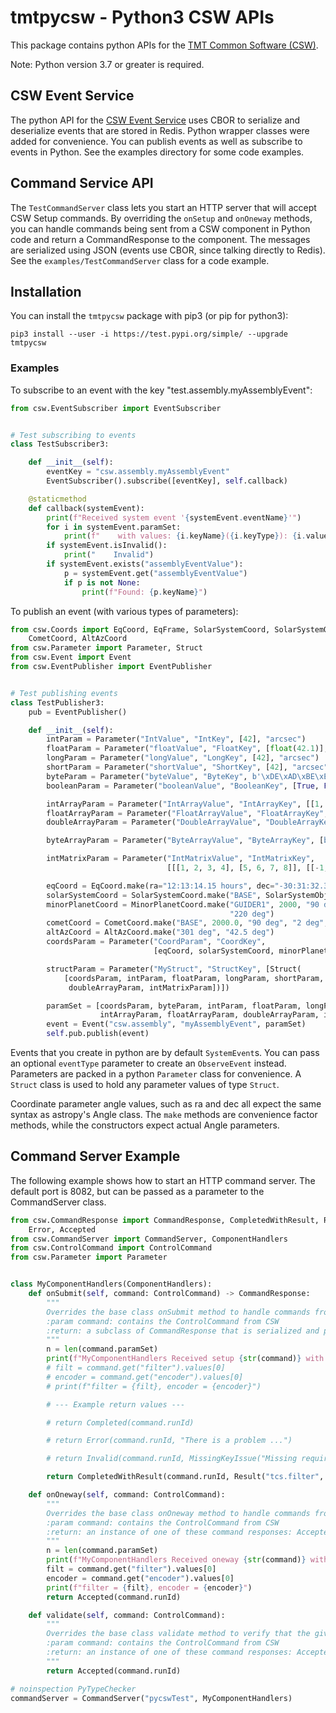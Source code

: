 # tmtpycsw - Python3 CSW APIs

This package contains python APIs for the [TMT Common Software (CSW)](https://github.com/tmtsoftware/csw). 

Note: Python version 3.7 or greater is required.

## CSW Event Service

The python API for the [CSW Event Service](https://tmtsoftware.github.io/csw/services/event.html) uses CBOR to serialize and deserialize events that are stored in Redis.
Python wrapper classes were added for convenience.
You can publish events as well as subscribe to events in Python. See the examples directory for some code examples.

## Command Service API

The `TestCommandServer` class lets you start an HTTP server that will accept CSW Setup commands.
By overriding the `onSetup` and `onOneway` methods, you can handle commands being sent from a CSW component in Python code
and return a CommandResponse to the component. The messages are serialized using JSON (events use CBOR, since talking directly to Redis).
See the `examples/TestCommandServer` class for a code example.

## Installation

You can install the `tmtpycsw` package with pip3 (or pip for python3):

    pip3 install --user -i https://test.pypi.org/simple/ --upgrade tmtpycsw

### Examples 

To subscribe to an event with the key "test.assembly.myAssemblyEvent":

```python
from csw.EventSubscriber import EventSubscriber


# Test subscribing to events
class TestSubscriber3:

    def __init__(self):
        eventKey = "csw.assembly.myAssemblyEvent"
        EventSubscriber().subscribe([eventKey], self.callback)

    @staticmethod
    def callback(systemEvent):
        print(f"Received system event '{systemEvent.eventName}'")
        for i in systemEvent.paramSet:
            print(f"    with values: {i.keyName}({i.keyType}): {i.values}")
        if systemEvent.isInvalid():
            print("    Invalid")
        if systemEvent.exists("assemblyEventValue"):
            p = systemEvent.get("assemblyEventValue")
            if p is not None:
                print(f"Found: {p.keyName}")
```

To publish an event (with various types of parameters):

```python
from csw.Coords import EqCoord, EqFrame, SolarSystemCoord, SolarSystemObject, MinorPlanetCoord, \
    CometCoord, AltAzCoord
from csw.Parameter import Parameter, Struct
from csw.Event import Event
from csw.EventPublisher import EventPublisher


# Test publishing events
class TestPublisher3:
    pub = EventPublisher()

    def __init__(self):
        intParam = Parameter("IntValue", "IntKey", [42], "arcsec")
        floatParam = Parameter("floatValue", "FloatKey", [float(42.1)], "arcsec")
        longParam = Parameter("longValue", "LongKey", [42], "arcsec")
        shortParam = Parameter("shortValue", "ShortKey", [42], "arcsec")
        byteParam = Parameter("byteValue", "ByteKey", b'\xDE\xAD\xBE\xEF')
        booleanParam = Parameter("booleanValue", "BooleanKey", [True, False], "arcsec")

        intArrayParam = Parameter("IntArrayValue", "IntArrayKey", [[1, 2, 3, 4], [5, 6, 7, 8]])
        floatArrayParam = Parameter("FloatArrayValue", "FloatArrayKey", [[1.2, 2.3, 3.4], [5.6, 7.8, 9.1]], "arcsec")
        doubleArrayParam = Parameter("DoubleArrayValue", "DoubleArrayKey", [[1.2, 2.3, 3.4], [5.6, 7.8, 9.1]], "arcsec")

        byteArrayParam = Parameter("ByteArrayValue", "ByteArrayKey", [b'\xDE\xAD\xBE\xEF', bytes([1, 2, 3, 4])])

        intMatrixParam = Parameter("IntMatrixValue", "IntMatrixKey",
                                   [[[1, 2, 3, 4], [5, 6, 7, 8]], [[-1, -2, -3, -4], [-5, -6, -7, -8]]], "meter")

        eqCoord = EqCoord.make(ra="12:13:14.15 hours", dec="-30:31:32.3 deg", frame=EqFrame.FK5, pm=(0.5, 2.33))
        solarSystemCoord = SolarSystemCoord.make("BASE", SolarSystemObject.Venus)
        minorPlanetCoord = MinorPlanetCoord.make("GUIDER1", 2000, "90 deg", "2 deg", "100 deg", 1.4, 0.234,
                                                 "220 deg")
        cometCoord = CometCoord.make("BASE", 2000.0, "90 deg", "2 deg", "100 deg", 1.4, 0.234)
        altAzCoord = AltAzCoord.make("301 deg", "42.5 deg")
        coordsParam = Parameter("CoordParam", "CoordKey",
                                [eqCoord, solarSystemCoord, minorPlanetCoord, cometCoord, altAzCoord])

        structParam = Parameter("MyStruct", "StructKey", [Struct(
            [coordsParam, intParam, floatParam, longParam, shortParam, booleanParam, intArrayParam, floatArrayParam,
             doubleArrayParam, intMatrixParam])])

        paramSet = [coordsParam, byteParam, intParam, floatParam, longParam, shortParam, booleanParam, byteArrayParam,
                    intArrayParam, floatArrayParam, doubleArrayParam, intMatrixParam, structParam]
        event = Event("csw.assembly", "myAssemblyEvent", paramSet)
        self.pub.publish(event)
```

Events that you create in python are by default `SystemEvent`s. You can pass an optional `eventType` parameter to create an `ObserveEvent` instead.
Parameters are packed in a python `Parameter` class for convenience. A `Struct` class is used to hold any parameter values of type `Struct`.

Coordinate parameter angle values, such as ra and dec all expect the same syntax as astropy's Angle class.
The `make` methods are convenience factor methods, while the constructors expect actual Angle parameters.

## Command Server Example

The following example shows how to start an HTTP command server. The default port is 8082, but can be passed as a parameter to
the CommandServer class.

```python
from csw.CommandResponse import CommandResponse, CompletedWithResult, Result, Completed, Invalid, MissingKeyIssue, \
    Error, Accepted
from csw.CommandServer import CommandServer, ComponentHandlers
from csw.ControlCommand import ControlCommand
from csw.Parameter import Parameter


class MyComponentHandlers(ComponentHandlers):
    def onSubmit(self, command: ControlCommand) -> CommandResponse:
        """
        Overrides the base class onSubmit method to handle commands from a CSW component
        :param command: contains the ControlCommand from CSW
        :return: a subclass of CommandResponse that is serialized and passed back to the CSW component
        """
        n = len(command.paramSet)
        print(f"MyComponentHandlers Received setup {str(command)} with {n} params")
        # filt = command.get("filter").values[0]
        # encoder = command.get("encoder").values[0]
        # print(f"filter = {filt}, encoder = {encoder}")

        # --- Example return values ---

        # return Completed(command.runId)

        # return Error(command.runId, "There is a problem ...")

        # return Invalid(command.runId, MissingKeyIssue("Missing required key XXX"))

        return CompletedWithResult(command.runId, Result("tcs.filter", [Parameter("myValue", 'DoubleKey', [42.0])]))

    def onOneway(self, command: ControlCommand):
        """
        Overrides the base class onOneway method to handle commands from a CSW component.
        :param command: contains the ControlCommand from CSW
        :return: an instance of one of these command responses: Accepted, Invalid, Locked (OnewayResponse in CSW)
        """
        n = len(command.paramSet)
        print(f"MyComponentHandlers Received oneway {str(command)} with {n} params")
        filt = command.get("filter").values[0]
        encoder = command.get("encoder").values[0]
        print(f"filter = {filt}, encoder = {encoder}")
        return Accepted(command.runId)

    def validate(self, command: ControlCommand):
        """
        Overrides the base class validate method to verify that the given command is valid.
        :param command: contains the ControlCommand from CSW
        :return: an instance of one of these command responses: Accepted, Invalid, Locked (OnewayResponse in CSW)
        """
        return Accepted(command.runId)

# noinspection PyTypeChecker
commandServer = CommandServer("pycswTest", MyComponentHandlers)
```